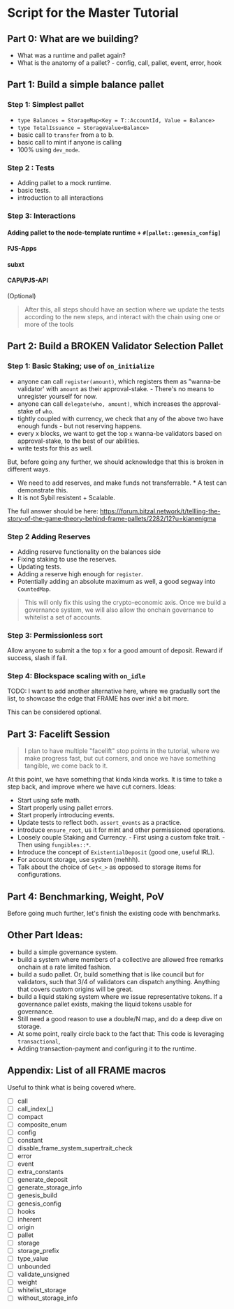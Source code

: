 # Script for the Master Tutorial

## Part 0: What are we building?

- What was a runtime and pallet again?
- What is the anatomy of a pallet? - config, call, pallet, event, error, hook

## Part 1: Build a simple balance pallet

### Step 1: Simplest pallet
- `type Balances = StorageMap<Key = T::AccountId, Value = Balance>`
- `type TotalIssuance = StorageValue<Balance>`
- basic call to `transfer` from a to b.
- basic call to mint if anyone is calling
- 100% using `dev_mode`.

### Step 2 : Tests
- Adding pallet to a mock runtime.
- basic tests.
- introduction to all interactions

### Step 3: Interactions

#### Adding pallet to the node-template runtime + `#[pallet::genesis_config]`

#### PJS-Apps

#### subxt

#### CAPI/PJS-API

(Optional)

> After this, all steps should have an section where we update the tests according to the new steps,
> and interact with the chain using one or more of the tools

## Part 2: Build a BROKEN Validator Selection Pallet

### Step 1: Basic Staking; use of `on_initialize`

- anyone can call `register(amount)`, which registers them as "wanna-be validator' with `amount` as
	their approval-stake. - There's no means to unregister yourself for now.
- anyone can call `delegate(who, amount)`, which increases the approval-stake of `who`.
- tightly coupled with currency, we check that any of the above two have enough funds - but not
	reserving happens.
- every x blocks, we want to get the top `x` wanna-be validators based on approval-stake, to the
  best of our abilities.
- write tests for this as well.

But, before going any further,  we should acknowledge that this is broken in different ways.

* We need to add reserves, and make funds not transferrable. * A test can demonstrate this.
* It is not Sybil resistent + Scalable.

The full answer should be here:
https://forum.bitzal.network/t/tellling-the-story-of-the-game-theory-behind-frame-pallets/2282/12?u=kianenigma

### Step 2 Adding Reserves

- Adding reserve functionality on the balances side
- Fixing staking to use the reserves.
- Updating tests.
- Adding a reserve high enough for `register`.
- Potentially adding an absolute maximum as well, a good segway into `CountedMap`.

> This will only fix this using the crypto-economic axis. Once we build a governance system, we will
> also allow the onchain governance to whitelist a set of accounts.

### Step 3: Permissionless sort

Allow anyone to submit a the top x for a good amount of deposit. Reward if success, slash if fail.

### Step 4: Blockspace scaling with `on_idle`

TODO: I want to add another alternative here, where we gradually sort the list, to showcase the edge
that FRAME has over ink! a bit more.

This can be considered optional.

## Part 3: Facelift Session

> I plan to have multiple "facelift" stop points in the tutorial, where we make progress fast, but
> cut corners, and once we have something tangible, we come back to it.

At this point, we have something that kinda kinda works. It is time to take a step back, and improve
where we have cut corners. Ideas:
- Start using safe math.
- Start properly using pallet errors.
- Start properly introducing events.
- Update tests to reflect both. `assert_events` as a practice.
- introduce `ensure_root`, us it for mint and other permissioned operations.
- Loosely couple Staking and Currency. - First using a custom fake trait. - Then using
	`fungibles::*`.
- Introduce the concept of `ExistentialDeposit` (good one, useful IRL).
- For account storage, use system (mehhh).
- Talk about the choice of `Get<_>` as opposed to storage items for configurations.

## Part 4: Benchmarking, Weight, PoV

Before going much further, let's finish the existing code with benchmarks.

## Other Part Ideas:
- build a simple governance system.
- build a system where members of a collective are allowed free remarks onchain at a rate limited
  fashion.
- build a sudo pallet. Or, build something that is like council but for validators, such that 3/4 of
  validators can dispatch anything. Anything that covers custom origins will be great.
- build a liquid staking system where we issue representative tokens. If a governance pallet exists,
  making the liquid tokens usable for governance.
- Still need a good reason to use a double/N map, and do a deep dive on storage.
- At some point, really circle back to the fact that: This code is leveraging `transactional`,
- Adding transaction-payment and configuring it to the runtime.

## Appendix: List of all FRAME macros

Useful to think what is being covered where.

- [ ] call
- [ ] call_index(_)
- [ ] compact
- [ ] composite_enum
- [ ] config
- [ ] constant
- [ ] disable_frame_system_supertrait_check
- [ ] error
- [ ] event
- [ ] extra_constants
- [ ] generate_deposit
- [ ] generate_storage_info
- [ ] genesis_build
- [ ] genesis_config
- [ ] hooks
- [ ] inherent
- [ ] origin
- [ ] pallet
- [ ] storage
- [ ] storage_prefix
- [ ] type_value
- [ ] unbounded
- [ ] validate_unsigned
- [ ] weight
- [ ] whitelist_storage
- [ ] without_storage_info
